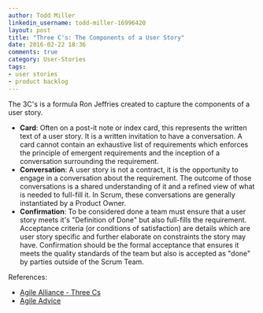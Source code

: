 ```yaml
---
author: Todd Miller
linkedin_username: todd-miller-16996420
layout: post
title: "Three C's: The Components of a User Story"
date: 2016-02-22 18:36
comments: true
category: User-Stories
tags:
- user stories
- product backlog
---
```


The 3C's is a formula Ron Jeffries created to capture the components of a user story.

+ **Card**: Often on a post-it note or index card, this represents the written text of a user story. It is a written invitation to have a conversation. A card cannot contain an exhaustive list of requirements which enforces the principle of emergent requirements and the inception of a conversation surrounding the requirement.
+ **Conversation**: A user story is not a contract, it is the opportunity to engage in a conversation about the requirement. The outcome of those conversations is a shared understanding of it and a refined view of what is needed to full-fill it. In Scrum, these conversations are generally instantiated by a Product Owner.
+ **Confirmation**: To be considered done a team must ensure that a user story meets it's "Definition of Done" but also full-fills the requirement. Acceptance criteria (or conditions of satisfaction) are details which are user story specific and further elaborate on constraints the story may have. Confirmation should be the formal acceptance that ensures it meets the quality standards of the team but also is accepted as "done" by parties outside of the Scrum Team.


References:

+ [Agile Alliance - Three Cs](http://guide.agilealliance.org/guide/threecs.html)
+ [Agile Advice](http://www.agileadvice.com/2015/04/15/referenceinformation/summary-of-user-stories-the-three-cs-and-invest/)
